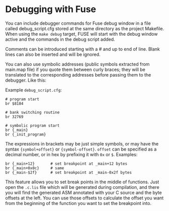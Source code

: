 # Debugging with Fuse

You can include debugger commands for Fuse debug window in a file called
debug_script.cfg stored at the same directory as the project Makefile.  When
using the `make debug` target, FUSE will start with the debug window active
and the commands in the debug script added.

Comments can be introduced starting with a # and up to end of line. Blank
lines can also be inserted and will be ignored.

You can also use symbolic addresses (public symbols extracted from main.map file)
if you quote them between curly braces; they will be translated to the
corresponding addresses before passing them to the debugger. Like this:

Example `debug_script.cfg`:

```
# program start
br $8184

# bank switching routine
br 32769

# symbolic program start
br {_main}
br {_init_program}
```

The expressions in brackets may be just simple symbols, or may have the
syntax `{symbol+offset}` or `{symbol-offset}`. `offset` can be specified as
a decimal number, or in hex by prefixing it with `0x` or `$`. Examples:

```
br {_main+12}		# set breakpoint at _main+12 bytes
br {_main+0x0c}		# same
br {_main-$2f}		# set breakpoint at _main-0x2f bytes

```

This feature allows you to set break points in the middle of functions. 
Just open the `.c.lis` file which will be generated during compilation, and
there you will find the generated ASM annotated with your C source and the
byte offsets at the left.  You can use those offsets to calculate the offset
you want from the beginning of the function you want to set the breakpoint
into.
